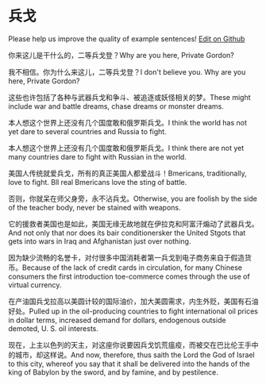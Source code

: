 # 兵戈

Please help us improve the quality of example sentences! [Edit on Github](https://github.com/jiyushe/jiyu-example-sentence-source/blob/main/chinese/bingge.md)

<p><span class="chinese">你来这儿是干什么的，二等兵戈登？</span><span class="english">Why are you here, Private Gordon?</span></p>

<p><span class="chinese">我不相信。你为什么来这儿，二等兵戈登？</span><span class="english">I don't believe you. Why are you here, Private Gordon?</span></p>

<p><span class="chinese">这些也许包括了各种与武器兵戈和争斗、被追逐或妖怪相关的梦。</span><span class="english">These might include war and battle dreams, chase dreams or monster dreams.</span></p>

<p><span class="chinese">本人想这个世界上还没有几个国度敢和俄罗斯兵戈。</span><span class="english">I think the world has not yet dare to several countries and Russia to fight.</span></p>

<p><span class="chinese">本人想这个世界上还没有几个国度敢和俄罗斯兵戈。</span><span class="english">I think there are not yet many countries dare to fight with Russian in the world.</span></p>

<p><span class="chinese">美国人传统就爱兵戈，所有的真正美国人都爱战斗！</span><span class="english">Bmericans, traditionally, love to fight. Bll real Bmericans love the sting of battle.</span></p>

<p><span class="chinese">否则，你就呆在师父身旁，永不沾兵戈。</span><span class="english">Otherwise, you are foolish by the side of the teacher body, never be stained with weapons.</span></p>

<p><span class="chinese">它的援救者美国也是如此，美国无缘无故地就在伊拉克和阿富汗煽动了武器兵戈。</span><span class="english">And not only that nor does its bair conditionersker the United Stgots that gets into wars in Iraq and Afghanistan just over nothing.</span></p>

<p><span class="chinese">因为缺少流畅的名誉卡，对付很多中国消耗者第一兵戈到电子商务来自于假造货币。</span><span class="english">Because of the lack of credit cards in circulation, for many Chinese consumers the first introduction toe-commerce comes through the use of virtual currency.</span></p>

<p><span class="chinese">在产油国兵戈拉高以美圆计较的国际油价，加大美圆需求，内生外贬，美国有石油好处。</span><span class="english">Pulled up in the oil-producing countries to fight international oil prices in dollar terms, increased demand for dollars, endogenous outside demoted, U. S. oil interests.</span></p>

<p><span class="chinese">现在，上主以色列的天主，对这座你说要因兵戈饥荒瘟疫，而被交在巴比伦王手中的城市，却这样说。</span><span class="english">And now, therefore, thus saith the Lord the God of Israel to this city, whereof you say that it shall be delivered into the hands of the king of Babylon by the sword, and by famine, and by pestilence.</span></p>


